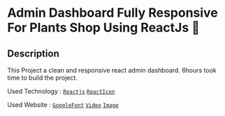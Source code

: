 # Admin Dashboard Fully Responsive For Plants Shop Using ReactJs 🍳

## Description

This Project a clean and responsive react admin dashboard.
6hours took time to build the project.

Used Technology : [`Reactjs`](https://reactjs.org/) [`ReactIcon`](https://react-icons.github.io/react-icons)

Used Website : [`GoogleFont`](https://fonts.google.com/) [`Video`](https://pixabay.com/videos/) [`Image`](https://www.pexels.com/)




